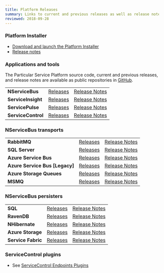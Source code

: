 ```yaml
---
title: Platform Releases
summary: Links to current and previous releases as well as release notes for the Particular Service Platform applications
reviewed: 2018-09-28
---
```



### Platform Installer

 * [Download and launch the Platform Installer](https://s3.amazonaws.com/particular.downloads/PlatformInstaller/PlatformInstaller.application)
 * [Release notes](installer)


### Applications and tools

The Particular Service Platform source code, current and previous releases, and release notes are available as public repositories in [GitHub](https://github.com/particular).


| | | |
|:--- |:--- |:--- |
| **NServiceBus** | [Releases](https://github.com/Particular/NServiceBus/tags) | [Release Notes](https://github.com/Particular/NServiceBus/releases)|
| **ServiceInsight** | [Releases](https://github.com/Particular/ServiceInsight/tags)|[Release Notes](https://github.com/Particular/ServiceInsight/releases)|
| **ServicePulse** | [Releases](https://github.com/Particular/ServicePulse/tags)|[Release Notes](https://github.com/Particular/ServicePulse/releases)|
| **ServiceControl** | [Releases](https://github.com/Particular/ServiceControl/tags)|[Release Notes](https://github.com/Particular/ServiceControl/releases)|


### NServiceBus transports

| | | |
|:--- |:--- |:--- |
|**RabbitMQ**|[Releases](https://github.com/Particular/NServiceBus.RabbitMQ/tags)| [Release Notes](https://github.com/Particular/NServiceBus.RabbitMQ/releases)
|**SQL Server**|[Releases](https://github.com/Particular/NServiceBus.SqlServer/tags)| [Release Notes](https://github.com/Particular/NServiceBus.SqlServer/releases)
|**Azure Service Bus** | [Releases](https://github.com/Particular/NServiceBus.Transport.AzureServiceBus/tags)| [Release Notes](https://github.com/Particular/NServiceBus.Transport.AzureServiceBus/releases)
|**Azure Service Bus [Legacy]** | [Releases](https://github.com/Particular/NServiceBus.AzureServiceBus/tags)| [Release Notes](https://github.com/Particular/NServiceBus.AzureServiceBus/releases)
|**Azure Storage Queues** | [Releases](https://github.com/Particular/NServiceBus.AzureStorageQueues/tags)| [Release Notes](https://github.com/Particular/NServiceBus.AzureStorageQueues/releases)
|**MSMQ**|[Releases](https://github.com/Particular/NServiceBus.Transport.Msmq/tags)| [Release Notes](https://github.com/Particular/NServiceBus.Transport.Msmq/releases)


### NServiceBus persisters


| | | |
|:--- |:--- |:--- |
|**SQL** | [Releases](https://github.com/Particular/NServiceBus.Persistence.Sql/tags)| [Release Notes](https://github.com/Particular/NServiceBus.Persistence.Sql/releases)
|**RavenDB** | [Releases](https://github.com/Particular/NServiceBus.RavenDB/tags)| [Release Notes](https://github.com/Particular/NServiceBus.RavenDB/releases)
|**NHibernate** | [Releases](https://github.com/Particular/NServiceBus.NHibernate/tags)| [Release Notes](https://github.com/Particular/NServiceBus.NHibernate/releases)
|**Azure Storage** | [Releases](https://github.com/Particular/NServiceBus.Persistence.AzureStorage/tags)| [Release Notes](https://github.com/Particular/NServiceBus.Persistence.AzureStorage/releases)
|**Service Fabric** | [Releases](https://github.com/Particular/NServiceBus.Persistence.ServiceFabric/tags)| [Release Notes](https://github.com/Particular/NServiceBus.Persistence.ServiceFabric/releases)


### ServiceControl plugins

* See [ServiceControl Endpoints Plugins](/servicecontrol/plugins/)
